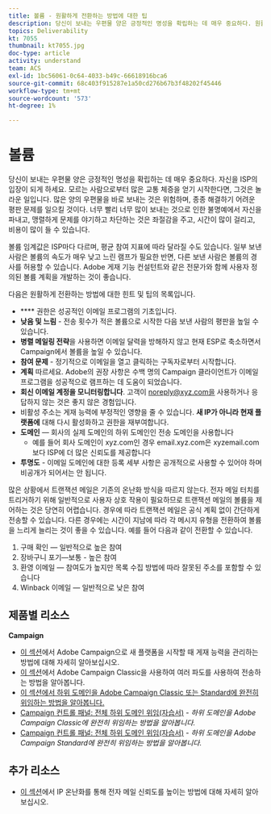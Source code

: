```yaml
---
title: 볼륨 - 원활하게 전환하는 방법에 대한 팁
description: 당신이 보내는 우편물 양은 긍정적인 명성을 확립하는 데 매우 중요하다. 원활하게 전환하기 위해 수행할 수 있는 작업을 알아봅니다.
topics: Deliverability
kt: 7055
thumbnail: kt7055.jpg
doc-type: article
activity: understand
team: ACS
exl-id: 1bc56061-0c64-4033-b49c-66618916bca6
source-git-commit: 68c403f915287e1a50cd276b67b3f48202f45446
workflow-type: tm+mt
source-wordcount: '573'
ht-degree: 1%

---
```


# 볼륨

당신이 보내는 우편물 양은 긍정적인 명성을 확립하는 데 매우 중요하다. 자신을 ISP의 입장이 되게 하세요. 모르는 사람으로부터 많은 교통 체증을 얻기 시작한다면, 그것은 놀라운 일입니다. 많은 양의 우편물을 바로 보내는 것은 위험하며, 종종 해결하기 어려운 평판 문제를 일으킬 것이다. 너무 빨리 너무 많이 보내는 것으로 인한 불명예에서 자신을 파내고, 맹렬하게 문제를 야기하고 차단하는 것은 좌절감을 주고, 시간이 많이 걸리고, 비용이 많이 들 수 있습니다.

볼륨 임계값은 ISP마다 다르며, 평균 참여 지표에 따라 달라질 수도 있습니다. 일부 보낸 사람은 볼륨의 속도가 매우 낮고 느린 램프가 필요한 반면, 다른 보낸 사람은 볼륨의 경사를 허용할 수 있습니다. Adobe 게재 기능 컨설턴트와 같은 전문가와 함께 사용자 정의된 볼륨 계획을 개발하는 것이 좋습니다.

다음은 원활하게 전환하는 방법에 대한 힌트 및 팁의 목록입니다.

* **** 권한은 성공적인 이메일 프로그램의 기초입니다.
* **낮음 및 느림**  - 전송 횟수가 적은 볼륨으로 시작한 다음 보낸 사람의 평판을 높일 수 있습니다.
* **병렬 메일링 전략**&#x200B;을 사용하면 이메일 달력을 방해하지 않고 현재 ESP로 축소하면서 Campaign에서 볼륨을 높일 수 있습니다.
* **참여 문제**  - 정기적으로 이메일을 열고 클릭하는 구독자로부터 시작합니다.
* **계획**  따르세요. Adobe의 권장 사항은 수백 명의 Campaign 클라이언트가 이메일 프로그램을 성공적으로 램프하는 데 도움이 되었습니다.
* **회신 이메일 계정을 모니터링합니다**. 고객이 noreply@xyz.com을 사용하거나 응답하지 않는 것은 좋지 않은 경험입니다.
* 비활성 주소는 게재 능력에 부정적인 영향을 줄 수 있습니다. **새 IP가 아니라 현재 플랫폼에** 대해 다시 활성화하고 권한을 재부여합니다.
* **도메인**  — 회사의 실제 도메인의 하위 도메인인 전송 도메인을 사용합니다
   * 예를 들어 회사 도메인이 xyz.com인 경우 email.xyz.com은 xyzemail.com보다 ISP에 더 많은 신뢰도를 제공합니다
* **투명도**  - 이메일 도메인에 대한 등록 세부 사항은 공개적으로 사용할 수 있어야 하며 비공개가 되어서는 안 됩니다.

많은 상황에서 트랜잭션 메일은 기존의 온난화 방식을 따르지 않는다. 전자 메일 터치를 트리거하기 위해 일반적으로 사용자 상호 작용이 필요하므로 트랜잭션 메일의 볼륨을 제어하는 것은 당연히 어렵습니다. 경우에 따라 트랜잭션 메일은 공식 계획 없이 간단하게 전송할 수 있습니다. 다른 경우에는 시간이 지남에 따라 각 메시지 유형을 전환하여 볼륨을 느리게 늘리는 것이 좋을 수 있습니다. 예를 들어 다음과 같이 전환할 수 있습니다.

1. 구매 확인 — 일반적으로 높은 참여
2. 장바구니 포기—보통 - 높은 참여
3. 환영 이메일 — 참여도가 높지만 목록 수집 방법에 따라 잘못된 주소를 포함할 수 있습니다
4. Winback 이메일 — 일반적으로 낮은 참여

## 제품별 리소스

**Campaign**

* [이 섹션](/help/additional-resources/ac-starting-new-platform.md)에서 Adobe Campaign으로 새 플랫폼을 시작할 때 게재 능력을 관리하는 방법에 대해 자세히 알아보십시오.
* [이 섹션](https://experienceleague.adobe.com/docs/campaign-classic/using/sending-messages/key-steps-when-creating-a-delivery/steps-sending-the-delivery.html#sending-using-multiple-waves)에서 Adobe Campaign Classic을 사용하여 여러 파도를 사용하여 전송하는 방법을 알아봅니다.
* [이 섹션에서 하위 도메인을 Adobe Campaign Classic 또는 Standard에 완전히 위임하는 방법을 알아봅니다.](/help/additional-resources/ac-domain-name-setup.md)
* [Campaign 컨트롤 패널: 전체 하위 도메인 위임(자습서)](https://experienceleague.adobe.com/docs/campaign-classic-learn/control-panel/subdomains-and-certificates/subdomain-delegation.html)  -  *하위 도메인을 Adobe Campaign Classic에 완전히 위임하는 방법을 알아봅니다.*
* [Campaign 컨트롤 패널: 전체 하위 도메인 위임(자습서)](https://experienceleague.adobe.com/docs/campaign-standard-learn/control-panel/subdomains-and-certificates/subdomain-delegation.html)  -  *하위 도메인을 Adobe Campaign Standard에 완전히 위임하는 방법을 알아봅니다.*

## 추가 리소스

* [이 섹션](/help/additional-resources/increase-reputation-with-ip-warming.md)에서 IP 온난화를 통해 전자 메일 신뢰도를 높이는 방법에 대해 자세히 알아보십시오.
